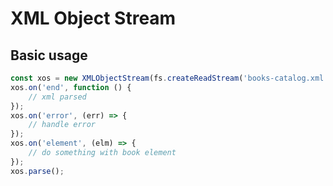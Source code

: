 # XML Object Stream

## Basic usage

```javascript
const xos = new XMLObjectStream(fs.createReadStream('books-catalog.xml'), {emitElements:['book']});
xos.on('end', function () {
    // xml parsed
});
xos.on('error', (err) => {
    // handle error
});
xos.on('element', (elm) => {
    // do something with book element
});
xos.parse();
```